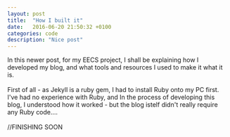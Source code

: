 ```yaml
---
layout: post
title:  "How I built it"
date:   2016-06-20 21:50:32 +0100
categories: code
description: "Nice post"
---
```

In this newer post, for my EECS project, I shall be explaining how I developed my blog, and what tools and resources I used to make it what it is.
<br>
<br>
First of all - as Jekyll is a ruby gem, I had to install Ruby onto my PC first. I've had no experience with Ruby, and In the process of developing this blog, I understood how it worked - but the blog istelf didn't really require any Ruby code.... 
<br>
<br>
//FINISHING SOON